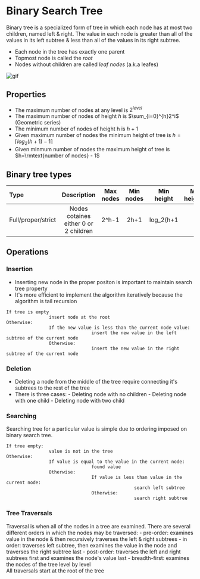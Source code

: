 # Binary Search Tree
Binary tree is a specialized form of tree in which each node has at most two children, named left & right.
The value in each node is greater than all of the values in its left subtree & less than all of the values in its right subtree.

- Each node in the tree has exactly one parent
- Topmost node is called the *root*
- Nodes without children are called *leaf nodes* (a.k.a leafes)

![gif](http://108.61.119.12/wp-content/uploads/2014/10/binary-tree-1-search.gif)

## Properties
- The maximum number of nodes at any level is $2^{level}$
- The maximum number of nodes of height *h* is $\sum_{i=0}^{h}2^i$ (Geometric series)
- The minimum number of nodes of height h is $h+1$
- Given maximum number of nodes the minimum height of tree is $h=\lceil log_2(h+1)-1 \rceil$
- Given minmum number of nodes the maximum height of tree is $h=\rmtext{number of nodes} - 1$

## Binary tree types

| Type | Description | Max nodes | Min nodes | Min height | Max height |
| :--- | :---------: | :-------: | :-------: | :--------: | ---------: |
| Full/proper/strict | Nodes cotaines either 0 or 2 children| 2^h-1 | 2h+1 | log_2(h+1



## Operations

### Insertion

- Inserting new node in the proper positon is important to maintain search tree property
- It's more efficient to implement the algorithm iteratively because the algorithm is tail recursion

```
If tree is empty
				insert node at the root
Otherwise:
				If the new value is less than the current node value:
								insert the new value in the left subtree of the current node
				Otherwise:
								insert the new value in the right subtree of the current node
```



### Deletion
- Deleting a node from the middle of the tree require connecting it's subtrees to the rest of the tree
- There is three cases:
				- Deleting node with no children
				- Deleting node with one child
				- Deleting node with two child


### Searching
Searching tree for a particular value is simple due to ordering imposed on binary search tree.

```
If tree empty:
				value is not in the tree
Otherwise:
				If value is equal to the value in the current node:
								found value
				Otherwise:
								If value is less than value in the current node:
												search left subtree
								Otherwise:
												search right subtree
```

### Tree Traversals
Traversal is when all of the nodes in a tree are examined. There are several different orders in which the nodes may be traversed:
	- pre-order: examines value in the node & then recursively traverses the left & right subtrees
	- in order: traverses left subtree, then examines the value in the node and traverses the right subtree last
	- post-order: traverses the left and right subtrees first and examines the node's value last
	- breadth-first: examines the nodes of the tree level by level	
All traversals start at the root of the tree


